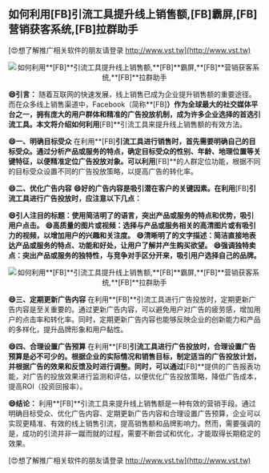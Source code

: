 ## **如何利用**[FB]**引流工具提升线上销售额,**[FB]**霸屏,**[FB]**营销获客系统,**[FB]**拉群助手**

[😍想了解推广相关软件的朋友请登录 http://www.vst.tw](http://www.vst.tw)

 <center><img src="https://vst.tw/MP4/tuiguang/png/0.png" alt="如何利用**[FB]**引流工具提升线上销售额,**[FB]**霸屏,**[FB]**营销获客系统,**[FB]**拉群助手"></center>

**😄引言：**
随着互联网的快速发展，线上销售已成为企业提升销售额的重要途径。而在众多线上销售渠道中，Facebook（简称**[FB]**）作为全球最大的社交媒体平台之一，拥有庞大的用户群体和精准的广告投放机制，成为许多企业选择的首选引流工具。本文将介绍如何利用**[FB]**引流工具来提升线上销售额的有效方法。

**😄一、明确目标受众**
在利用**[FB]**引流工具进行销售时，首先需要明确自己的目标受众。通过分析产品或服务的特点，确定目标受众的性别、年龄、地理位置等关键特征，以便精准定位广告投放对象。可以利用**[FB]**的人群定位功能，根据不同的目标受众设置不同的广告投放策略，以提高广告的转化率。

**😄二、优化广告内容**
**😄好的广告内容是吸引潜在客户的关键因素。在利用**[FB]**引流工具进行广告投放时，应注意以下几点：**

**😄引人注目的标题：使用简洁明了的语言，突出产品或服务的特点和优势，吸引用户点击。**
**😄高质量的图片或视频：选择与产品或服务相关的高清图片或有吸引力的视频，以增加用户的兴趣和关注度。**
**😄清晰明了的文字描述：简洁直接地表达产品或服务的特点、功能和好处，让用户了解并产生购买欲望。**
**😄强调独特卖点：突出产品或服务的独特性，与竞争对手区分开来，吸引用户选择自己的品牌。**

 <center><img src="https://vst.tw/MP4/tuiguang/png/6.png" alt="如何利用**[FB]**引流工具提升线上销售额,**[FB]**霸屏,**[FB]**营销获客系统,**[FB]**拉群助手"></center>

**😄三、定期更新广告内容**
在利用**[FB]**引流工具进行广告投放时，定期更新广告内容是至关重要的。通过更新广告内容，可以避免用户对广告的疲劳感，增加用户的点击率和转化率。同时，定期更新广告内容也能够反映企业的创新能力和产品的多样化，提升品牌形象和用户黏性。

**😄四、合理设置广告预算**
在利用**[FB]**引流工具进行广告投放时，合理设置广告预算是必不可少的。根据企业的实际情况和销售目标，制定适当的广告投放计划，并根据广告的效果和反馈及时进行调整。同时，可以通过**[FB]**提供的广告报表功能，对广告的投放效果进行监测和评估，以便优化广告投放策略，降低广告成本，提高ROI（投资回报率）。

**😄结论：**
利用**[FB]**引流工具来提升线上销售额是一种有效的营销手段。通过明确目标受众、优化广告内容、定期更新广告内容和合理设置广告预算，企业可以实现更精准、有效的线上销售引流，提高销售额和品牌影响力。然而，需要强调的是，成功的引流并非一蹴而就的过程，需要不断尝试和优化，才能取得长期稳定的效果。

[😍想了解推广相关软件的朋友请登录 http://www.vst.tw](http://www.vst.tw)



